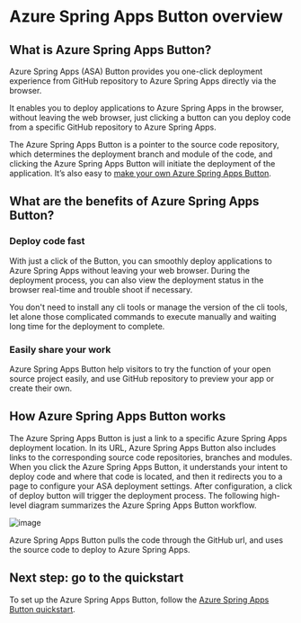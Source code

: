 # Azure Spring Apps Button overview

## What is Azure Spring Apps Button?

Azure Spring Apps (ASA) Button provides you one-click deployment experience  from GitHub repository to Azure Spring Apps directly via the browser.

It enables you to deploy applications to Azure Spring Apps in the browser, without leaving the web browser, just clicking a button can you deploy code from a specific GitHub repository to Azure Spring Apps.

The Azure Spring Apps Button is a pointer to the source code repository, which determines the deployment branch and module of the code, and clicking the Azure Spring Apps Button will initiate the deployment of the application. It’s also easy to [make your own Azure Spring Apps Button](quick-start/).

## What are the benefits of Azure Spring Apps Button?

### Deploy code fast

With just a click of the Button, you can smoothly deploy applications to Azure Spring Apps without leaving your web browser. During the deployment process, you can also view the deployment status in the browser real-time and trouble shoot if necessary.

You don't need to install any cli tools or manage the version of the cli tools, let alone those complicated commands to execute manually and waiting long time for the deployment to complete.

### Easily share your work

Azure Spring Apps Button help visitors to try the function of your open source project easily, and use GitHub repository to preview your app or create their own.

## How Azure Spring Apps Button works

The Azure Spring Apps Button is just a link to a specific Azure Spring Apps deployment location. In its URL, Azure Spring Apps Button also includes links to the corresponding source code repositories, branches and modules. When you click the Azure Spring Apps Button, it understands your intent to deploy code and where that code is located, and then it redirects you to a page to configure your ASA deployment settings. After configuration, a click of deploy button will trigger the deployment process. The following high-level diagram summarizes the Azure Spring Apps Button workflow.

![image](https://springappsbutton.blob.core.windows.net/deploy/Azure-Spring-Apps-button.svg)

Azure Spring Apps Button pulls the code through the GitHub url, and uses the source code to deploy to Azure Spring Apps.

## Next step: go to the quickstart

To set up the Azure Spring Apps Button, follow the [Azure Spring Apps Button quickstart](quick-start/).
